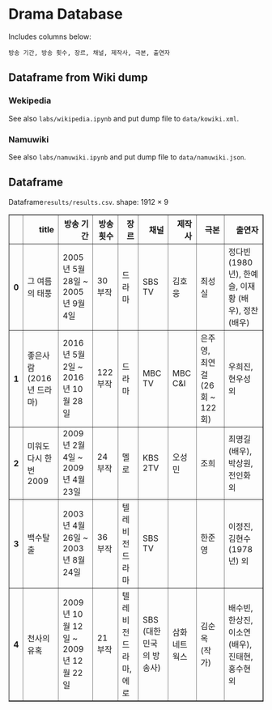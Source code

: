# Drama Database

Includes columns below:
```
방송 기간, 방송 횟수, 장르, 채널, 제작사, 극본, 출연자
```

## Dataframe from Wiki dump

### Wekipedia

See also `labs/wikipedia.ipynb` and put dump file to `data/kowiki.xml`.

### Namuwiki

See also `labs/namuwiki.ipynb` and put dump file to `data/namuwiki.json`.

## Dataframe
Dataframe`results/results.csv`. 
shape: 1912 &times; 9

<table border="1" class="dataframe">
  <thead>
    <tr style="text-align: right;">
      <th></th>
      <th>title</th>
      <th>방송 기간</th>
      <th>방송 횟수</th>
      <th>장르</th>
      <th>채널</th>
      <th>제작사</th>
      <th>극본</th>
      <th>출연자</th>
    </tr>
  </thead>
  <tbody>
    <tr>
      <th>0</th>
      <td>그 여름의 태풍</td>
      <td>2005년 5월 28일 ~ 2005년 9월 4일</td>
      <td>30부작</td>
      <td>드라마</td>
      <td>SBS TV</td>
      <td>김호웅</td>
      <td>최성실</td>
      <td>정다빈 (1980년), 한예슬, 이재황 (배우), 정찬 (배우)</td>
    </tr>
    <tr>
      <th>1</th>
      <td>좋은사람 (2016년 드라마)</td>
      <td>2016년 5월 2일 ~ 2016년 10월 28일</td>
      <td>122부작</td>
      <td>드라마</td>
      <td>MBC TV</td>
      <td>MBC C&amp;I</td>
      <td>은주영, 최연걸(26회 ~ 122회)</td>
      <td>우희진, 현우성 외</td>
    </tr>
    <tr>
      <th>2</th>
      <td>미워도 다시 한 번 2009</td>
      <td>2009년 2월 4일 ~ 2009년 4월 23일</td>
      <td>24부작</td>
      <td>멜로</td>
      <td>KBS 2TV</td>
      <td>오성민</td>
      <td>조희</td>
      <td>최명길 (배우), 박상원, 전인화 외</td>
    </tr>
    <tr>
      <th>3</th>
      <td>백수탈출</td>
      <td>2003년 4월 26일 ~ 2003년 8월 24일</td>
      <td>36부작</td>
      <td>텔레비전 드라마</td>
      <td>SBS TV</td>
      <td></td>
      <td>한준영</td>
      <td>이정진, 김현수 (1978년) 외</td>
    </tr>
    <tr>
      <th>4</th>
      <td>천사의 유혹</td>
      <td>2009년 10월 12일 ~ 2009년 12월 22일</td>
      <td>21부작</td>
      <td>텔레비전 드라마, 에로</td>
      <td>SBS (대한민국의 방송사)</td>
      <td>삼화네트웍스</td>
      <td>김순옥 (작가)</td>
      <td>배수빈, 한상진, 이소연 (배우), 진태현, 홍수현 외</td>
    </tr>
  </tbody>
</table>
